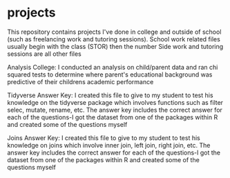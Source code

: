 # projects
This repository contains projects I've done in college and outside of school (such as freelancing work and tutoring sessions). 
School work related files usually begin with the class (STOR) then the number
Side work and tutoring sessions are all other files

Analysis College:
I conducted an analysis on child/parent data and ran chi squared tests to determine where parent's educational background was predictive of their childrens academic performance

Tidyverse Answer Key:
I created this file to give to my student to test his knowledge on the tidyverse package which involves functions such as filter selec, mutate, rename, etc. 
The answer key includes the correct answer for each of the questions-I got the dataset from one of the packages within R and created some of the questions myself

Joins Answer Key:
I created this file to give to my student to test his knowledge on joins which involve inner join, left join, right join, etc. 
The answer key includes the correct answer for each of the questions-I got the dataset from one of the packages within R and created some of the questions myself

